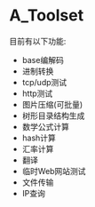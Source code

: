 # A_Toolset
目前有以下功能:
- base编解码
- 进制转换
- tcp/udp测试
- http测试
- 图片压缩(可批量)
- 树形目录结构生成
- 数学公式计算
- hash计算
- 汇率计算 
- 翻译
- 临时Web网站测试
- 文件传输
- IP查询